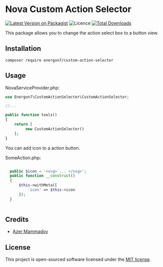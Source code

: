 # Nova Custom Action Selector

[![Latest Version on Packagist](https://img.shields.io/packagist/v/Energon7/custom-action-selector?style=flat-square)](https://packagist.org/packages/energon7/custom-action-selector)
![Licence](https://img.shields.io/github/license/Energon7/custom-action-selector?style=flat-square)
[![Total Downloads](https://poser.pugx.org/energon7/custom-action-selector/downloads?format=flat-square)](https://packagist.org/packages/energon7/custom-action-selector)

This package allows you to change the action select box to a button view.
## Installation

```shell
composer require energon7/custom-action-selector
```

## Usage

NovaServiceProvider.php:

```php
use Energon7\CustomActionSelector\CustomActionSelector;

//...

public function tools()
{
    return [
         new CustomActionSelector()
    ];
}
```

You can add icon to a action button.

SomeAction.php:
```php

  public $icon = '<svg> ... </svg>';
  public function __construct()
  {
      $this->withMeta([
          'icon' => $this->icon
      ]);
  }
  
```


## Credits

- [Azer Mammadov](https://github.com/energon7)

## License

This project is open-sourced software licensed under the [MIT license](LICENSE.md).
